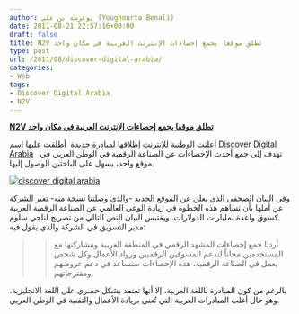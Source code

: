 ```yaml
---
author: يوغرطة بن علي (Youghourta Benali)
date: 2011-08-21 22:57:16+00:00
draft: false
title: N2V تطلق موقعا يجمع إحصاءات الإنترنت العربية في مكان واحد
type: post
url: /2011/08/discover-digital-arabia/
categories:
- Web
tags:
- Discover Digital Arabia
- N2V
---
```


[**N2V تطلق موقعا يجمع إحصاءات الإنترنت العربية في مكان واحد**](http://www.it-scoop.com/2011/08/discover-digital-arabia/)




أعلنت الوطنية للإنترنت إطلاقها لمبادرة جديدة  أطلقت عليها اسم [Discover Digital Arabia](http://discoverdigitalarabia.com/)   تهدف إلى جمع أحدث الإحصاءات عن الصناعة الرقمية في الوطن العربي في موقع واحد، يسهل على الباحثين الوصول إليها.




[![discover digital arabia](http://www.it-scoop.com/wp-content/uploads/2011/08/discoverdigitalarabia.png)
](http://www.it-scoop.com/2011/08/discover-digital-arabia/)




وفي البيان الصحفي الذي يعلن عن [الموقع الجديد](http://discoverdigitalarabia.com/) -والذي وصلتنا نسخة منه- تعبر الشركة عن أملها بأن تساهم هذه الخطوة في زيادة الوعي العالمي عن الصناعة الرقمية العربية كسوق واعدة بمليارات الدولارات. ويقتبس البيان النص التالي من تصريح لناجي سلوم مدير التسويق في الشركة والذي يقول فيه:





<blockquote>

> 
> أردنا جمع إحصاءات المشهد الرقمي في المنطقة العربية ومشاركتها مع المستخدمين مجاناً لتدعم المسوقين الرقميين ورواد الأعمال وكل شخص يعمل في الصناعة الرقمية، هذه الإحصاءات ستساعد في دعم عروضهم ومقترحاتهم.
> 
> 
</blockquote>




بالرغم من كون المبادرة باللغة العربية، إلا أنها تعتمد بشكل حصري على اللغة الانجليزية، وهو حال أغلب المبادرات العربية التي تُعنى بريادة الأعمال والتقنية في الوطن العربي.
